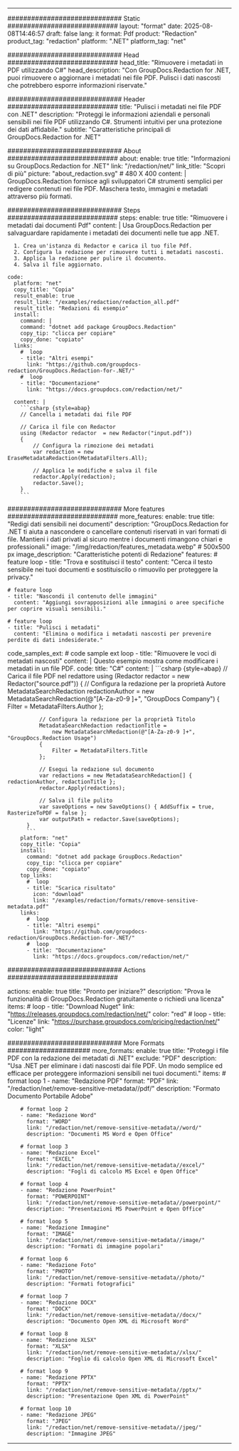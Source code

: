 
---
############################# Static ############################
layout: "format"
date:  2025-08-08T14:46:57
draft: false
lang: it
format: Pdf
product: "Redaction"
product_tag: "redaction"
platform: ".NET"
platform_tag: "net"

############################# Head ############################
head_title: "Rimuovere i metadati in PDF utilizzando C#"
head_description: "Con GroupDocs.Redaction for .NET, puoi rimuovere o aggiornare i metadati nei file PDF. Pulisci i dati nascosti che potrebbero esporre informazioni riservate."

############################# Header ############################
title: "Pulisci i metadati nei file PDF con .NET" 
description: "Proteggi le informazioni aziendali e personali sensibili nei file PDF utilizzando C#. Strumenti intuitivi per una protezione dei dati affidabile."
subtitle: "Caratteristiche principali di GroupDocs.Redaction for .NET" 

############################# About ############################
about:
    enable: true
    title: "Informazioni su GroupDocs.Redaction for .NET"
    link: "/redaction/net/"
    link_title: "Scopri di più"
    picture: "about_redaction.svg" # 480 X 400
    content: |
       GroupDocs.Redaction fornisce agli sviluppatori C# strumenti semplici per redigere contenuti nei file PDF. Maschera testo, immagini e metadati attraverso più formati.

############################# Steps ############################
steps:
    enable: true
    title: "Rimuovere i metadati dai documenti Pdf"
    content: |
      Usa GroupDocs.Redaction per salvaguardare rapidamente i metadati dei documenti nelle tue app .NET.
      
      1. Crea un'istanza di Redactor e carica il tuo file Pdf.
      2. Configura la redazione per rimuovere tutti i metadati nascosti.
      3. Applica la redazione per pulire il documento.
      4. Salva il file aggiornato.
   
    code:
      platform: "net"
      copy_title: "Copia"
      result_enable: true
      result_link: "/examples/redaction/redaction_all.pdf"
      result_title: "Redazioni di esempio"
      install:
        command: |
        command: "dotnet add package GroupDocs.Redaction"
        copy_tip: "clicca per copiare"
        copy_done: "copiato"
      links:
        #  loop
        - title: "Altri esempi"
          link: "https://github.com/groupdocs-redaction/GroupDocs.Redaction-for-.NET/"
        #  loop
        - title: "Documentazione"
          link: "https://docs.groupdocs.com/redaction/net/"
          
      content: |
        ```csharp {style=abap}
        // Cancella i metadati dai file PDF

        // Carica il file con Redactor
        using (Redactor redactor  = new Redactor("input.pdf"))
        {
            // Configura la rimozione dei metadati
            var redaction = new EraseMetadataRedaction(MetadataFilters.All);
            
            // Applica le modifiche e salva il file
            redactor.Apply(redaction);
            redactor.Save();
        }
        ```            


############################# More features ############################
more_features:
  enable: true
  title: "Redigi dati sensibili nei documenti"
  description: "GroupDocs.Redaction for .NET ti aiuta a nascondere o cancellare contenuti riservati in vari formati di file. Mantieni i dati privati al sicuro mentre i documenti rimangono chiari e professionali."
  image: "/img/redaction/features_metadata.webp" # 500x500 px
  image_description: "Caratteristiche potenti di Redazione"
  features:
    # feature loop
    - title: "Trova e sostituisci il testo"
      content: "Cerca il testo sensibile nei tuoi documenti e sostituiscilo o rimuovilo per proteggere la privacy."

    # feature loop
    - title: "Nascondi il contenuto delle immagini"
      content: "Aggiungi sovrapposizioni alle immagini o aree specifiche per coprire visuali sensibili."

    # feature loop
    - title: "Pulisci i metadati"
      content: "Elimina o modifica i metadati nascosti per prevenire perdite di dati indesiderate."
      
  code_samples_ext:
    # code sample ext loop
    - title: "Rimuovere le voci di metadati nascosti"
      content: |
        Questo esempio mostra come modificare i metadati in un file PDF.
      code:
        title: "C#"
        content: |
          ```csharp {style=abap}
          //  Carica il file PDF nel redattore
          using (Redactor redactor  = new Redactor("source.pdf"))
          {
              // Configura la redazione per la proprietà Autore
              MetadataSearchRedaction redactionAuthor = 
                  new MetadataSearchRedaction(@"[A-Za-z0-9 ]+", "GroupDocs Company")
              {
                  Filter = MetadataFilters.Author
              };

              // Configura la redazione per la proprietà Titolo
              MetadataSearchRedaction redactionTitle = 
                  new MetadataSearchRedaction(@"[A-Za-z0-9 ]+", "GroupDocs.Redaction Usage")
              {
                  Filter = MetadataFilters.Title
              };

              // Esegui la redazione sul documento
              var redactions = new MetadataSearchRedaction[] { redactionAuthor, redactionTitle };
              redactor.Apply(redactions);

              // Salva il file pulito
              var saveOptions = new SaveOptions() { AddSuffix = true, RasterizeToPDF = false };
              var outputPath = redactor.Save(saveOptions);
          }
          ```
        platform: "net"
        copy_title: "Copia"
        install:
          command: "dotnet add package GroupDocs.Redaction"
          copy_tip: "clicca per copiare"
          copy_done: "copiato"
        top_links:
          #  loop
          - title: "Scarica risultato"
            icon: "download"
            link: "/examples/redaction/formats/remove-sensitive-metadata.pdf"
        links:
          #  loop
          - title: "Altri esempi"
            link: "https://github.com/groupdocs-redaction/GroupDocs.Redaction-for-.NET/"
          #  loop
          - title: "Documentazione"
            link: "https://docs.groupdocs.com/redaction/net/"


############################# Actions ############################

actions:
  enable: true
  title: "Pronto per iniziare?"
  description: "Prova le funzionalità di GroupDocs.Redaction gratuitamente o richiedi una licenza"
  items:
    #  loop
    - title: "Download Nuget"
      link: "https://releases.groupdocs.com/redaction/net/"
      color: "red"
        #  loop
    - title: "Licenze"
      link: "https://purchase.groupdocs.com/pricing/redaction/net/"
      color: "light"


############################# More Formats #####################
more_formats:
    enable: true
    title: "Proteggi i file PDF con la redazione dei metadati di .NET"
    exclude: "PDF"
    description: "Usa .NET per eliminare i dati nascosti dai file PDF. Un modo semplice ed efficace per proteggere informazioni sensibili nei tuoi documenti."
    items: 
        # format loop 1
        - name: "Redazione PDF"
          format: "PDF"
          link: "/redaction/net/remove-sensitive-metadata//pdf/"
          description: "Formato Documento Portabile Adobe"

        # format loop 2
        - name: "Redazione Word"
          format: "WORD"
          link: "/redaction/net/remove-sensitive-metadata//word/"
          description: "Documenti MS Word e Open Office"
          
        # format loop 3
        - name: "Redazione Excel"
          format: "EXCEL"
          link: "/redaction/net/remove-sensitive-metadata//excel/"
          description: "Fogli di calcolo MS Excel e Open Office"

        # format loop 4
        - name: "Redazione PowerPoint"
          format: "POWERPOINT"
          link: "/redaction/net/remove-sensitive-metadata//powerpoint/"
          description: "Presentazioni MS PowerPoint e Open Office"

        # format loop 5
        - name: "Redazione Immagine"
          format: "IMAGE"
          link: "/redaction/net/remove-sensitive-metadata//image/"
          description: "Formati di immagine popolari"

        # format loop 6
        - name: "Redazione Foto"
          format: "PHOTO"
          link: "/redaction/net/remove-sensitive-metadata//photo/"
          description: "Formati fotografici"

        # format loop 7
        - name: "Redazione DOCX"
          format: "DOCX"
          link: "/redaction/net/remove-sensitive-metadata//docx/"
          description: "Documento Open XML di Microsoft Word"
          
        # format loop 8
        - name: "Redazione XLSX"
          format: "XLSX"
          link: "/redaction/net/remove-sensitive-metadata//xlsx/"
          description: "Foglio di calcolo Open XML di Microsoft Excel"
          
        # format loop 9
        - name: "Redazione PPTX"
          format: "PPTX"
          link: "/redaction/net/remove-sensitive-metadata//pptx/"
          description: "Presentazione Open XML di PowerPoint"

        # format loop 10
        - name: "Redazione JPEG"
          format: "JPEG"
          link: "/redaction/net/remove-sensitive-metadata//jpeg/"
          description: "Immagine JPEG"


---